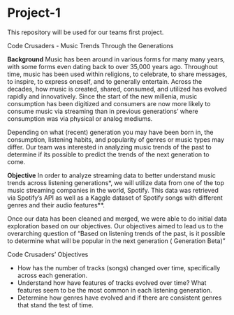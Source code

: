 # Project-1
This repository will be used for our teams first project.

Code Crusaders - Music Trends Through the Generations

**Background**
Music has been around in various forms for many many years, with some forms even dating back to over 35,000 years ago. Throughout time, music has been used within religions, to celebrate, to share messages, to inspire, to express oneself, and to generally entertain. Across the decades, how music is created, shared, consumed, and utilized has evolved rapidly and innovatively. 
Since the start of the new millenia, music consumption has been digitized and consumers are now more likely to consume music via streaming than in previous generations’ where consumption was via physical or analog mediums. 

Depending on what (recent) generation you may have been born in, the consumption, listening habits, and popularity of genres or music types may differ. Our team was interested in analyzing music trends of the past to determine if its possible to predict the trends of the next generation to come. 

**Objective**
In order to analyze streaming data to better understand music trends across listening generations*, we will utilize data from one of the top music streaming companies in the world, Spotify. This data was retrieved via Spotify’s API as well as a Kaggle dataset of Spotify songs with different genres and their audio features**. 

Once our data has been cleaned and merged, we were able to do initial data exploration based on our objectives. Our objectives aimed to lead us to the overarching question of “Based on listening trends of the past, is it possible to determine what will be popular in the next generation ( Generation Beta)”

Code Crusaders’ Objectives
- How has the number of tracks (songs) changed over time, specifically across each generation.
- Understand how have features of tracks evolved over time? What features seem to be the most common in each listening generation.
- Determine how genres have evolved and if there are consistent genres that stand the test of time.


